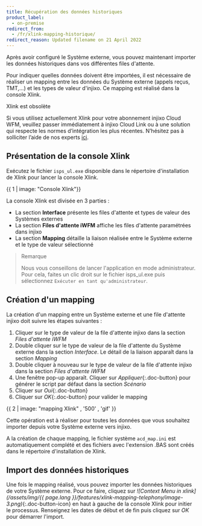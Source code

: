 ```yaml
---
title: Récupération des données historiques
product_label:
  - on-premise
redirect_from:
  - /fr/xlink-mapping-historique/
redirect_reason: Updated filename on 21 April 2022
---
```


Après avoir configuré le Système externe, vous pouvez maintenant importer les données historiques dans vos différentes files d'attente.

Pour indiquer quelles données doivent être importées, il est nécessaire de réaliser un mapping entre les données du Système externe (appels reçus, TMT,...) et les types de valeur d'injixo. Ce mapping est réalisé dans la console Xlink.

<div markdown="1" class="hint-box-default hint-box-red">

Xlink est obsolète

Si vous utilisez actuellement Xlink pour votre abonnement injixo Cloud WFM, veuillez passer immédiatement à injixo Cloud Link ou à une solution qui respecte les normes d’intégration les plus récentes. N’hésitez pas à solliciter l’aide de nos experts [ici](https://www.injixo.com/fr/contact/).

</div>

## Présentation de la console Xlink

Exécutez le fichier `isps_ul.exe` disponible dans le répertoire d'installation de Xlink pour lancer la console Xlink.

{{ 1 | image: "Console Xlink"}}

La console Xlink est divisée en 3 parties :

- La section **Interface** présente les files d'attente et types de valeur des Systèmes externes
- La section **Files d'attente iWFM** affiche les files d'attente paramétrées dans injixo
- La section **Mapping** détaille la liaison réalisée entre le Système externe et le type de valeur sélectionné

> Remarque
>
> Nous vous conseillons de lancer l'application en mode administrateur. Pour cela, faites un clic droit sur le fichier isps_ul.exe puis sélectionnez `Exécuter en tant qu'administrateur`.

## Création d'un mapping

La création d'un mapping entre un Système externe et une file d'attente injixo doit suivre les étapes suivantes :

1. Cliquer sur le type de valeur de la file d'attente injixo dans la section _Files d'attente iWFM_
2. Double cliquer sur le type de valeur de la file d'attente du Système externe dans la section _Interface_. Le détail de la liaison apparaît dans la section _Mapping_
3. Double cliquer à nouveau sur le type de valeur de la file d'attente injixo dans la section _Files d'attente iWFM_
4. Une fenêtre pop-up apparaît. Cliquer sur _Appliquer_{:.doc-button} pour générer le script par défaut dans la section _Scénario_
5. Cliquer sur _Oui_{:.doc-button}
6. Cliquer sur _OK_{:.doc-button} pour valider le mapping

{{ 2 | image: "mapping Xlink" , '500' , 'gif' }}

Cette opération est à réaliser pour toutes les données que vous souhaitez importer depuis votre Système externe vers injixo.

A la création de chaque mapping, le fichier système `acd_map.ini` est automatiquement complété et des fichiers avec l'extension .BAS sont créés dans le répertoire d'installation de Xlink.

## Import des données historiques

Une fois le mapping réalisé, vous pouvez importer les données historiques de votre Système externe. Pour ce faire, cliquez sur _![Context Menu in xlink](/assets/img/{{ page.lang }}/features/xlink-mapping-telephony/image-3.png)_{:.doc-button-icon} en haut à gauche de la console Xlink pour initier le processus. Renseignez les dates de début et de fin puis cliquez sur _OK_ pour démarrer l'import.

